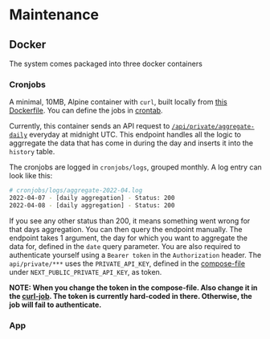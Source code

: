 # Maintenance

## Docker

The system comes packaged into three docker containers

### Cronjobs

A minimal, 10MB, Alpine container with `curl`, built locally from [this Dockerfile](/cronjobs/Dockerfile). You can define the jobs in [crontab](/cronjobs/crontab).

Currently, this container sends an API request to [`/api/private/aggregate-daily`](/src/pages/api/private/aggregate-daily.ts) everyday at midnight UTC. This endpoint handles all the logic to aggrregate the data that has come in during the day and inserts it into the `history` table.

The cronjobs are logged in `cronjobs/logs`, grouped monthly. A log entry can look like this:

```sh
# cronjobs/logs/aggregate-2022-04.log
2022-04-07 - [daily aggregation] - Status: 200
2022-04-08 - [daily aggregation] - Status: 200
```

If you see any other status than 200, it means something went wrong for that days aggregation. You can then query the endpoint manually. The endpoint takes 1 argument, the day for which you want to aggregate the data for, defined in the `date` query parameter. You are also required to authenticate yourself using a `Bearer token` in the `Authorization` header. The `api/private/***` uses the `PRIVATE_API_KEY`, defined in the [compose-file](/docker-compose.yml) under `NEXT_PUBLIC_PRIVATE_API_KEY`, as token.

**NOTE: When you change the token in the compose-file. Also change it in the [curl-job](/cronjobs/jobs/aggregate-daily.sh). The token is currently hard-coded in there. Otherwise, the job will fail to authenticate.**

### App
